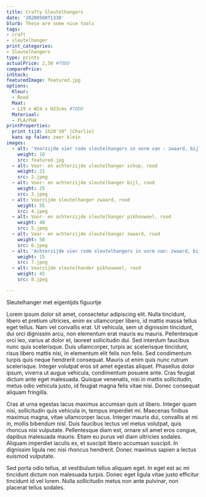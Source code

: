 ```yaml
---
title: Crafty Sleutelhangers
date: '20200508T1330'
blurb: These are some nice tools
tags:
- craft
- sleutelhanger
print_categories:
- Sleutelhangers
type: prints
actualPrice: 2,50 #TODO
comparePrice: 
inStock:
featuredImage: featured.jpg 
options:
  Kleur:
  - Rood
  Maat:
  - L19 x W24 x H23cms #TODO
  Materiaal:
  - PLA/PHA
printProperties:
  print tijd: 1h20'39" [Charlie]
  kans op falen: zeer klein 
images:
  - alt: 'Voorzijde vier rode sleutelhangers in vorm van : zwaard, bijl, schop, pikhouweel'
    weight: 10
    src: featured.jpg
  - alt: Voor- en achterzijde sleutelhanger schop, rood
    weight: 21 
    src: 2.jpeg
  - alt: Voor- en achterzijde sleutelhanger bijl, rood
    weight: 25 
    src: 3.jpeg
  - alt: Voorzijde sleutelhanger zwaard, rood
    weight: 55
    src: 4.jpeg
  - alt: Voor- en achterzijde sleutelhanger pikhouweel, rood
    weight: 40
    src: 5.jpeg
  - alt: Voor- en achterzijde sleutelhanger zwaard, rood
    weight: 50
    src: 6.jpeg
  - alt: 'Achterzijde vier rode sleutelhangers in vorm van: zwaard, bijl, schop, pikhouweel'
    weight: 15
    src: 7.jpeg
  - alt: Voorzijde sleutelhander pikhouweel, rood
    weight: 45
    src: 8.jpeg

---
```

Sleutelhanger met eigentijds figuurtje 

Lorem ipsum dolor sit amet, consectetur adipiscing elit. Nulla tincidunt, libero et pretium ultricies, enim ex ullamcorper libero, id mattis massa tellus eget tellus. Nam vel convallis erat. Ut vehicula, sem ut dignissim tincidunt, dui orci dignissim arcu, non elementum erat mauris eu mauris. Pellentesque orci leo, varius at dolor et, laoreet sollicitudin dui. Sed interdum faucibus nunc quis scelerisque. Duis ullamcorper, turpis ac scelerisque tincidunt, risus libero mattis nisi, in elementum elit felis non felis. Sed condimentum turpis quis neque hendrerit consequat. Mauris ut enim quis nunc rutrum scelerisque. Integer volutpat eros sit amet egestas aliquet. Phasellus dolor ipsum, viverra ut augue vehicula, condimentum posuere ante. Cras feugiat dictum ante eget malesuada. Quisque venenatis, nisi in mattis sollicitudin, metus odio vehicula justo, id feugiat magna felis vitae nisi. Donec consequat aliquam fringilla.

Cras at urna egestas lacus maximus accumsan quis ut libero. Integer quam nisi, sollicitudin quis vehicula in, tempus imperdiet mi. Maecenas finibus maximus magna, vitae ullamcorper lacus. Integer mauris dui, convallis at mi in, mollis bibendum nisl. Duis faucibus lectus vel metus volutpat, quis rhoncus nisi vulputate. Pellentesque diam est, ornare sit amet eros congue, dapibus malesuada mauris. Etiam eu purus vel diam ultricies sodales. Aliquam imperdiet iaculis ex, et suscipit libero accumsan suscipit. In dignissim ligula nec nisi rhoncus hendrerit. Donec maximus sapien a lectus euismod vulputate.

Sed porta odio tellus, at vestibulum tellus aliquam eget. In eget est ac mi tincidunt dictum non malesuada turpis. Donec eget ligula vitae justo efficitur tincidunt id vel lorem. Nulla sollicitudin metus non ante pulvinar, non placerat tellus sodales.


